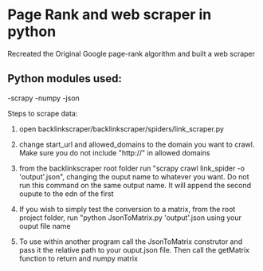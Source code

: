 # Page Rank and web scraper in python
Recreated the Original Google page-rank algorithm and built a web scraper
## Python modules used:
 -scrapy
 -numpy
 -json
 
 Steps to scrape data:
 1. open backlinkscraper/backlinkscraper/spiders/link_scraper.py
 
 2. change start_url and allowed_domains to the domain you want to crawl. Make sure you do not include "http://" in allowed domains
 
 3. from the backlinkscraper root folder run "scrapy crawl link_spider -o 'output'.json", changing the ouput name to whatever you want. Do not run this command on the same output name. It will append the second oupute to the edn of the first
 
 4. If you wish to simply test the conversion to a matrix, from the root project folder, run "python JsonToMatrix.py 'output'.json using your ouput file name  

5. To use within another program call the JsonToMatrix construtor and pass it the relative path to your ouput.json file. Then call the getMatrix function to return and numpy matrix 
